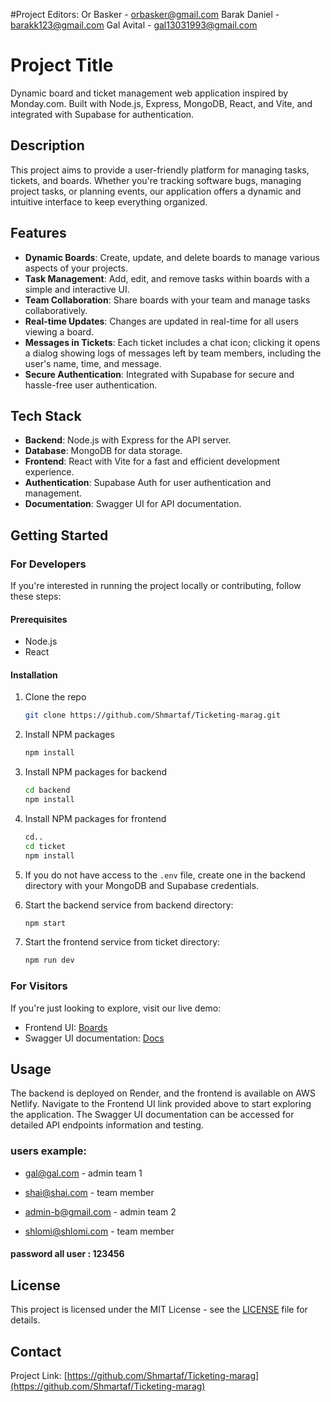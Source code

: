 
#Project Editors:
Or Basker - orbasker@gmail.com
Barak Daniel - barakk123@gmail.com
Gal Avital - gal13031993@gmail.com
# Project Title

Dynamic board and ticket management web application inspired by Monday.com. Built with Node.js, Express, MongoDB, React, and Vite, and integrated with Supabase for authentication.

## Description

This project aims to provide a user-friendly platform for managing tasks, tickets, and boards. Whether you're tracking software bugs, managing project tasks, or planning events, our application offers a dynamic and intuitive interface to keep everything organized.

## Features

- **Dynamic Boards**: Create, update, and delete boards to manage various aspects of your projects.
- **Task Management**: Add, edit, and remove tasks within boards with a simple and interactive UI.
- **Team Collaboration**: Share boards with your team and manage tasks collaboratively.
- **Real-time Updates**: Changes are updated in real-time for all users viewing a board.
- **Messages in Tickets**: Each ticket includes a chat icon; clicking it opens a dialog showing logs of messages left by team members, including the user's name, time, and message.
- **Secure Authentication**: Integrated with Supabase for secure and hassle-free user authentication.

## Tech Stack

- **Backend**: Node.js with Express for the API server.
- **Database**: MongoDB for data storage.
- **Frontend**: React with Vite for a fast and efficient development experience.
- **Authentication**: Supabase Auth for user authentication and management.
- **Documentation**: Swagger UI for API documentation.

## Getting Started

### For Developers

If you're interested in running the project locally or contributing, follow these steps:

#### Prerequisites

- Node.js
- React

#### Installation

1. Clone the repo
   ```sh
   git clone https://github.com/Shmartaf/Ticketing-marag.git
   ```
2. Install NPM packages
   ```sh
   npm install
   ```
3. Install NPM packages for backend
   ```sh
   cd backend
   npm install
   ```
4. Install NPM packages for frontend
   ```sh
   cd..
   cd ticket
   npm install
   ```
5. If you do not have access to the `.env` file, create one in the backend directory with your MongoDB and Supabase credentials.

6. Start the backend service from backend directory:
   ```sh
   npm start
   ```
7. Start the frontend service from ticket directory:
   ```sh
   npm run dev
   ```

### For Visitors

If you're just looking to explore, visit our live demo:

- Frontend UI: [Boards](https://main--crismanagment.netlify.app/)
- Swagger UI documentation: [Docs](https://ticketing-marag.onrender.com/docs)

## Usage

The backend is deployed on Render, and the frontend is available on AWS Netlify. Navigate to the Frontend UI link provided above to start exploring the application. The Swagger UI documentation can be accessed for detailed API endpoints information and testing.

### users example:
- gal@gal.com - admin team 1
- shai@shai.com - team member

- admin-b@gmail.com - admin team 2
- shlomi@shlomi.com - team member

#### password all user : 123456
## License

This project is licensed under the MIT License - see the [LICENSE](LICENSE.txt) file for details.

## Contact

Project Link: [https://github.com/Shmartaf/Ticketing-marag](https://github.com/Shmartaf/Ticketing-marag)
